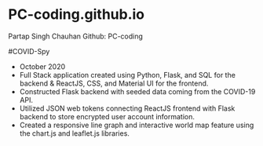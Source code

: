 # PC-coding.github.io
Partap Singh Chauhan
Github: PC-coding

#COVID-Spy
 * October 2020
 * Full Stack application created using Python, Flask, and SQL for the backend & ReactJS, CSS, and Material UI for the frontend.
 * Constructed Flask backend with seeded data coming from the COVID-19 API.
 * Utilized JSON web tokens connecting ReactJS frontend with Flask backend to store encrypted user account information.
 * Created a responsive line graph and interactive world map feature using the chart.js and leaflet.js libraries.
